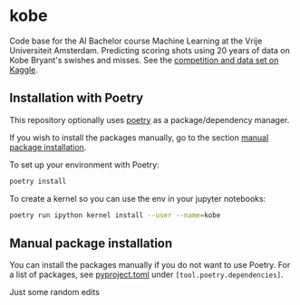 # kobe
Code base for the AI Bachelor course Machine Learning at the Vrije Universiteit Amsterdam. Predicting scoring shots using 20 years of data on Kobe Bryant's swishes and misses. See the [competition and data set on Kaggle](https://www.kaggle.com/c/kobe-bryant-shot-selection/overview).


## Installation with Poetry

This repository optionally uses [poetry](https://python-poetry.org/docs/) as a package/dependency manager.

If you wish to install the packages manually, go to the section [manual package installation](#manual-package-installation).

To set up your environment with Poetry:

```bash
poetry install
```

To create a kernel so you can use the env in your jupyter notebooks:

```bash
poetry run ipython kernel install --user --name=kobe
```

## Manual package installation

You can install the packages manually if you do not want to use Poetry. For a list of packages, see [pyproject.toml](pyproject.toml) under `[tool.poetry.dependencies]`.

Just some random edits
